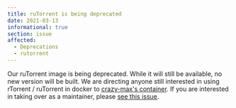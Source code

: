 ```yaml
---
title: ruTorrent is being deprecated
date: 2021-03-13
informational: true
section: issue
affected:
  - Deprecations
  - rutorrent
---
```


Our ruTorrent image is being deprecated. While it will still be available, no new version will be built. We are directing anyone still interested in using rTorrent / ruTorrent in docker to [crazy-max's container](https://github.com/crazy-max/docker-rtorrent-rutorrent). If you are interested in taking over as a maintainer, please [see this issue](https://github.com/linuxserver/docker-rutorrent/issues/188).
